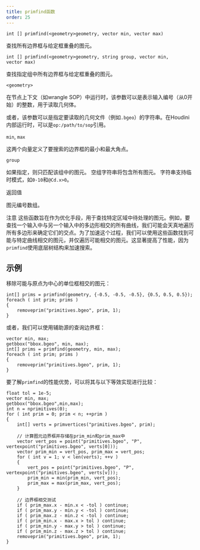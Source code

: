```yaml
---
title: primfind函数
order: 25
---
```

`int [] primfind(<geometry>geometry, vector min, vector max)`

查找所有边界框与给定框重叠的图元。

`int [] primfind(<geometry>geometry, string group, vector min, vector max)`

查找指定组中所有边界框与给定框重叠的图元。

`<geometry>`

在节点上下文（如wrangle SOP）中运行时，该参数可以是表示输入编号（从0开始）的整数，用于读取几何体。

或者，该参数可以是指定要读取的几何文件（例如`.bgeo`）的字符串。在Houdini内部运行时，可以是`op:/path/to/sop`引用。

`min`, `max`

这两个向量定义了要搜索的边界框的最小和最大角点。

`group`

如果指定，则只匹配该组中的图元。
空组字符串将包含所有图元。
字符串支持临时模式，如`0-10`和`@Cd.x>0`。

返回值

图元编号数组。

注意
这些函数旨在作为优化手段，用于查找特定区域中待处理的图元。例如，要查找一个输入中与另一个输入中的多边形相交的所有曲线，我们可能会天真地遍历所有多边形来确定它们的交点。为了加速这个过程，我们可以使用这些函数找到可能与特定曲线相交的图元，并仅遍历可能相交的图元。这显著提高了性能，因为`primfind`使用底层树结构来加速搜索。

## 示例

移除可能与原点为中心的单位框相交的图元：

```vex
int[] prims = primfind(geometry, {-0.5, -0.5, -0.5}, {0.5, 0.5, 0.5});
foreach ( int prim; prims )
{
    removeprim("primitives.bgeo", prim, 1);
}

```

或者，我们可以使用辅助源的查询边界框：

```vex
vector min, max;
getbbox("bbox.bgeo", min, max);
int[] prims = primfind(geometry, min, max);
foreach ( int prim; prims )
{
    removeprim("primitives.bgeo", prim, 1);
}

```

要了解`primfind`的性能优势，可以将其与以下等效实现进行比较：

```vex
float tol = 1e-5;
vector min, max;
getbbox("bbox.bgeo",min,max);
int n = nprimitives(0);
for ( int prim = 0; prim < n; ++prim )
{
    int[] verts = primvertices("primitives.bgeo", prim);

    // 计算图元边界框并存储在prim_min和prim_max中
    vector vert_pos = point("primitives.bgeo", "P", vertexpoint("primitives.bgeo", verts[0]));
    vector prim_min = vert_pos, prim_max = vert_pos;
    for ( int v = 1; v < len(verts); ++v )
    {
        vert_pos = point("primitives.bgeo", "P", vertexpoint("primitives.bgeo", verts[v]));
        prim_min = min(prim_min, vert_pos);
        prim_max = max(prim_max, vert_pos);
    }

    // 边界框相交测试
    if ( prim_max.x - min.x < -tol ) continue;
    if ( prim_max.y - min.y < -tol ) continue;
    if ( prim_max.z - min.z < -tol ) continue;
    if ( prim_min.x - max.x > tol ) continue;
    if ( prim_min.y - max.y > tol ) continue;
    if ( prim_min.z - max.z > tol ) continue;
    removeprim("primitives.bgeo", prim, 1);
}

```
